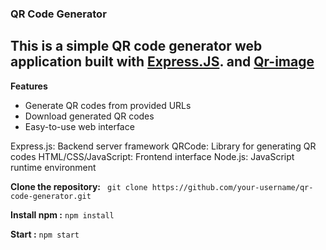 ### QR Code Generator

## This is a simple QR code generator web application built with [Express.JS]((https://expressjs.com/)). and [Qr-image](https://www.npmjs.com/package/qr-image)

**Features**
- Generate QR codes from provided URLs
- Download generated QR codes
- Easy-to-use web interface


Express.js: Backend server framework
QRCode: Library for generating QR codes
HTML/CSS/JavaScript: Frontend interface
Node.js: JavaScript runtime environment

**Clone the repository:**
``` git clone https://github.com/your-username/qr-code-generator.git```

**Install npm :** ``` npm install ```

**Start :** ```npm start```

